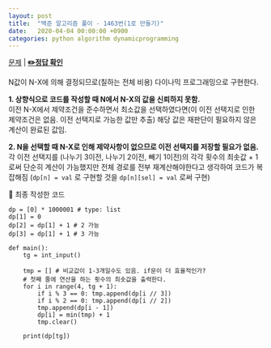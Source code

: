 ```yaml
---
layout: post
title:  "백준 알고리즘 풀이 - 1463번(1로 만들기)"
date:   2020-04-04 00:00:00 +0900
categories: python algorithm dynamicprogramming
---
```


[문제](https://www.acmicpc.net/problem/1463) |
**[✏️정답 확인](https://github.com/live2skull/TheLordOfBOJ/blob/master/problems/%EB%8B%A4%EC%9D%B4%EB%82%98%EB%AF%B9_%ED%94%84%EB%A1%9C%EA%B7%B8%EB%9E%98%EB%B0%8D/1463.py)**

N값이 N-X에 의해 결정되므로(칠하는 전체 비용) 다이나믹 프로그래밍으로 구현한다.


**1. 상향식으로 코드를 작성할 때 N에서 N-X의 값을 신뢰하지 못함.**   
이전 N-X에서 제약조건을 준수하면서 최소값을 선택하였다면(이 이전 선택지로 인한 제약조건은 없음. 이전 선택지로 가능한 값만 추출) 해당 값은 재판단이 필요하지 않은 계산이 완료된 값임.

**2. N을 선택할 때 N-X로 인해 제약사항이 없으므로 이전 선택지를 저장할 필요가 없음.**  
각 이전 선택지를 (나누기 3이전, 나누기 2이전, 빼기 1이전)의 각각 횟수의 최솟값 + 1 로써 단순히 계산이 가능했지만
전체 경로를 전부 재계산해야한다고 생각하여 코드가 복잡해짐 (`dp[n] = val` 로 구현할 것을 `dp[n][sel] = val` 로써 구현)


📝 최종 작성한 코드
```
dp = [0] * 1000001 # type: list
dp[1] = 0
dp[2] = dp[1] + 1 # 2 가능
dp[3] = dp[1] + 1 # 3 가능

def main():
    tg = int_input()

    tmp = [] # 비교값이 1-3개일수도 있음. if문이 더 효율적인가?
    # 첫째 줄에 연산을 하는 횟수의 최솟값을 출력한다.
    for i in range(4, tg + 1):
        if i % 3 == 0: tmp.append(dp[i // 3])
        if i % 2 == 0: tmp.append(dp[i // 2])
        tmp.append(dp[i - 1])
        dp[i] = min(tmp) + 1
        tmp.clear()

    print(dp[tg])
```
